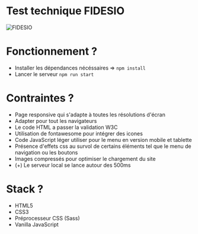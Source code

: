 # Test technique FIDESIO


![FIDESIO](https://pbs.twimg.com/media/DOBRPYCXkAA77Bx.jpg)

# Fonctionnement ?

- Installer les dépendances nécéssaires => `npm install `
- Lancer le serveur `npm run start`

# Contraintes ?

- Page responsive qui s'adapte à toutes les résolutions d'écran
- Adapter pour tout les navigateurs
- Le code HTML a passer la validation W3C
- Utilisation de fontawesome pour intégrer des icones
- Code JavaScript léger utiliser pour le menu en version mobile et tablette
- Présence d'effets css au survol de certains éléments tel que le menu de navigation ou les boutons
- Images compressés pour optimiser le chargement du site
- (+) Le serveur local se lance autour des 500ms
# Stack ?

- HTML5
- CSS3
- Préprocesseur CSS (Sass)
- Vanilla JavaScript
